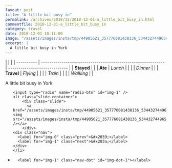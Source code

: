 ```yaml
---
layout: post
title: "A little bit busy in"
permalink: /archives/2018/12/2018-12-01-a_little_bit_busy_in.html
commentfile: 2018-12-01-a_little_bit_busy_in
category: travel
date: 2018-12-01 10:11:00
image: "/assets/images/insta/tmp/44905621_357776081438136_5344327449654067200_n_18005766577010958.jpg"
excerpt: |
  A little bit busy in York
---
```


|            |                                                              |
| ---------- | ------------------------------------------------------------ | ----------------------------- |
| **Stayed** |  |
| **Ate**    | _Lunch_                                                      |          |
|            | _Dinner_                                                     |          |
| **Travel** | _Flying_                                                     |          |
|            | _Train_                                                      |          |
|            | _Walking_                                                    |          |


A little bit busy in York


<ul class="slides">

    <input type="radio" name="radio-btn" id="img-1" />
    <li class="slide-container">
        <div class="slide">
          <a href="/assets/images/insta/tmp/44905621_357776081438136_5344327449654067200_n_18005766577010958.jpg"><img src="/assets/images/insta/tmp/44905621_357776081438136_5344327449654067200_n_18005766577010958.jpg" /></a>
        </div>
    <div class="nav">
      <label for="img-0" class="prev">&#x2039;</label>
      <label for="img-1" class="next">&#x203a;</label>
    </div>
    </li>
			
<li class="nav-dots">

      <label for="img-1" class="nav-dot" id="img-dot-1"></label>

</li>
</ul>        
             

		